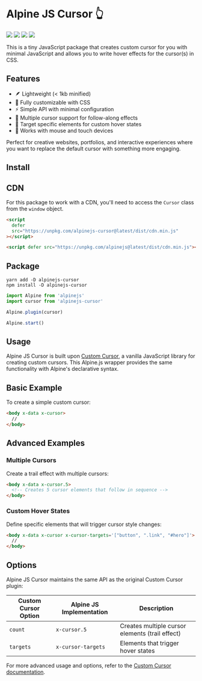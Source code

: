 # Alpine JS Cursor 👆

![](https://img.shields.io/bundlephobia/min/alpinejs-cursor)
![](https://img.shields.io/npm/v/alpinejs-cursor)
![](https://img.shields.io/npm/dt/alpinejs-cursor)
![](https://img.shields.io/github/license/markmead/alpinejs-cursor)

This is a tiny JavaScript package that creates custom cursor for you with
minimal JavaScript and allows you to write hover effects for the cursor(s) in
CSS.

## Features

- 🪶 Lightweight (< 1kb minified)
- 🎨 Fully customizable with CSS
- ⚡ Simple API with minimal configuration
- 🔄 Multiple cursor support for follow-along effects
- 🎯 Target specific elements for custom hover states
- 📱 Works with mouse and touch devices

Perfect for creative websites, portfolios, and interactive experiences where you
want to replace the default cursor with something more engaging.

## Install

## CDN

For this package to work with a CDN, you'll need to access the `Cursor` class
from the `window` object.

```html
<script
  defer
  src="https://unpkg.com/alpinejs-cursor@latest/dist/cdn.min.js"
></script>

<script defer src="https://unpkg.com/alpinejs@latest/dist/cdn.min.js"></script>
```

## Package

```shell
yarn add -D alpinejs-cursor
npm install -D alpinejs-cursor
```

```js
import Alpine from 'alpinejs'
import cursor from 'alpinejs-cursor'

Alpine.plugin(cursor)

Alpine.start()
```

## Usage

Alpine JS Cursor is built upon
[Custom Cursor](https://github.com/markmead/custom-cursor), a vanilla JavaScript
library for creating custom cursors. This Alpine.js wrapper provides the same
functionality with Alpine's declarative syntax.

## Basic Example

To create a simple custom cursor:

```html
<body x-data x-cursor>
  //
</body>
```

## Advanced Examples

### Multiple Cursors

Create a trail effect with multiple cursors:

```html
<body x-data x-cursor.5>
  <!-- Creates 5 cursor elements that follow in sequence -->
</body>
```

### Custom Hover States

Define specific elements that will trigger cursor style changes:

```html
<body x-data x-cursor x-cursor-targets='["button", ".link", "#hero"]'>
  //
</body>
```

## Options

Alpine JS Cursor maintains the same API as the original Custom Cursor plugin:

| Custom Cursor Option | Alpine JS Implementation | Description                                     |
| -------------------- | ------------------------ | ----------------------------------------------- |
| `count`              | `x-cursor.5`             | Creates multiple cursor elements (trail effect) |
| `targets`            | `x-cursor-targets`       | Elements that trigger hover states              |

For more advanced usage and options, refer to the
[Custom Cursor documentation](https://github.com/markmead/custom-cursor).

